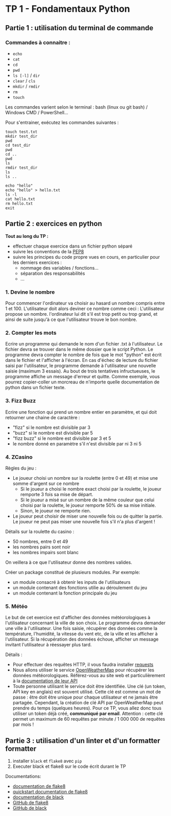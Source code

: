 # TP 1 - Fondamentaux Python

## Partie 1 : utilisation du terminal de commande

### Commandes à connaitre :
- `echo`
- `cat`
- `cd`
- `pwd`
- `ls [-l]` / `dir`
- `clear` / `cls`
- `mkdir` / `rmdir`
- `rm`
- `touch`

Les commandes varient selon le terminal : bash (linux ou git bash) / Windows CMD / PowerShell...

Pour s'entrainer, exécutez les commandes suivantes :
```shell
touch test.txt
mkdir test_dir
pwd
cd test_dir
pwd
cd ..
pwd
ls
rmdir test_dir
ls
ls ..
```
```shell
echo "hello"
echo "hello" > hello.txt
ls -l
cat hello.txt
rm hello.txt
exit
```


## Partie 2 : exercices en python

**Tout au long du TP :**
- effectuer chaque exercice dans un fichier python séparé
- suivre les conventions de la [PEP8](https://peps.python.org/pep-0008/)
- suivre les principes du code propre vues en cours, en particulier pour les derniers exercices :
  - nommage des variables / fonctions...
  - séparation des responsabilités
  - ...

### 1. Devine le nombre

Pour commencer l'ordinateur va choisir au hasard un nombre compris entre 1 et 100.
L'utilisateur doit alors deviner ce nombre comme ceci :
L'utilisateur propose un nombre. l'ordinateur lui dit s'il est trop petit ou trop grand, et ainsi de suite jusqu'à ce que l'utilisateur trouve le bon nombre.

### 2. Compter les mots

Ecrire un programme qui demande le nom d'un fichier .txt à l'utilisateur. Le fichier devra se trouver dans le même dossier que le script Python.
Le programme devra compter le nombre de fois que le mot "python" est écrit dans le fichier et l'afficher à l'écran. En cas d'échec de lecture du fichier saisi par l'utilisateur, le programme demande à l'utilisateur une nouvelle saisie (maximum 3 essais). Au bout de trois tentatives infructueuses, le programme affiche un message d'erreur et quitte.
Comme exemple, vous pourrez copier-coller un morcreau de n'importe quelle documentation de python dans un fichier texte.

### 3. Fizz Buzz

Ecrire une fonction qui prend un nombre entier en paramètre, et qui doit retourner une chaine de caractère :
- "fizz" si le nombre est divisible par 3
- "buzz" si le nombre est divisible par 5
- "fizz buzz" si le nombre est divisible par 3 et 5
- le nombre donné en paramètre s'il n'est divisible par ni 3 ni 5

### 4. ZCasino

Règles du jeu :
- Le joueur choisi un nombre sur la roulette (entre 0 et 49) et mise une somme d'argent sur ce nombre
  - Si le joueur a choisi le nombre exact choisi par la roulette, le joueur remporte 3 fois sa mise de départ.
  - Si le joueur a misé sur un nombre de la même couleur que celui choisi par la roulette, le joueur remporte 50% de sa mise initiale.
  - Sinon, le joueur ne remporte rien.
- Le joueur peut choisir de miser une nouvelle fois ou de quitter la partie. Le joueur ne peut pas miser une nouvelle fois s'il n'a plus d'argent !

Détails sur la roulette du casino :
- 50 nombres, entre 0 et 49
- les nombres pairs sont noir
- les nombres impairs sont blanc

On veillera à ce que l'utilisateur donne des nombres valides.

Créer un package constitué de plusieurs modules. Par exemple:
- un module consacré à obtenir les inputs de l'utilisateurs
- un module contenant des fonctions utilie au déroulement du jeu
- un module contenant la fonction principale du jeu

### 5. Météo

Le but de cet exercice est d'afficher des données météorologiques à l'utilisateur concernant la ville de son choix.
Le programme devra demander une ville à l'utilisateur. Une fois saisie, récupérer des données comme la température, l'humidité, la vitesse du vent etc, de la ville et les afficher à l'utilisateur.
Si la récupération des données échoue, afficher un message invitant l'utilisateur à réessayer plus tard.

Détails :
- Pour effectuer des requêtes HTTP, il vous faudra installer [requests](https://pypi.org/project/requests/)
- Nous allons utiliser le service [OpenWeatherMap](https://home.openweathermap.org/) pour récupérer les données météorologiques. Référez-vous au site web et particulièrement à la [documentation de leur API](https://openweathermap.org/api)
- Toute personne utilisant le service doit être identifiée. Une clé (un token, API key en anglais) est souvent utilisé. Cette clé est comme un mot de passe : être doit être unique pour chaque utilisateur et ne jamais être partagée. Cependant, la création de clé API par OpenWeatherMap peut prendre du temps (quelques heures). Pour ce TP, vous allez donc tous utiliser un token déjà créé, **communiqué par email**. Attention : cette clé permet un maximum de 60 requêtes par minute / 1 000 000 de requêtes par mois !

## Partie 3 : utilisation d'un linter et d'un formatter formatter

1. installer ``black`` et ``flake8`` avec ``pip``
2. Executer black et flake8 sur le code écrit durant le TP

Documentations:
- [documentation de flake8](https://flake8.pycqa.org/en/latest/)
- [quickstart documentation de flake8](https://flake8.pycqa.org/en/latest/index.html#quickstart)
- [documentation de black](https://black.readthedocs.io/en/stable/the_black_code_style/index.html)
- [GitHub de flake8](https://github.com/PyCQA/flake8)
- [GitHub de black](https://github.com/psf/black)
